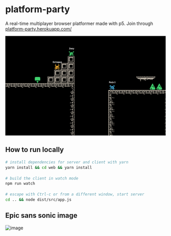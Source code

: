 # platform-party

A real-time multiplayer browser platformer made with p5. Join through <a href=https://platform-party.herokuapp.com/>platform-party.herokuapp.com/</a>

![Platform Party](./images/snapshot.png)

## How to run locally
```bash
# install dependencies for server and client with yarn
yarn install && cd web && yarn install

# build the client in watch mode
npm run watch

# escape with Ctrl-c or from a different window, start server
cd .. && node dist/src/app.js
```

## Epic sans sonic image

![image](https://user-images.githubusercontent.com/16752627/148634179-2c1215a4-4dfc-49ef-8eba-f34aaeaa8304.png)
